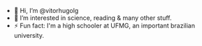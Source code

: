 - 👋 Hi, I’m @vitorhugolg
- 👀 I’m interested in science, reading & many other stuff.
- ⚡ Fun fact: I'm a high schooler at UFMG, an important brazilian university.

<!---
vitorhugolg/vitorhugolg is a ✨ special ✨ repository because its `README.md` (this file) appears on your GitHub profile.
You can click the Preview link to take a look at your changes.
--->
